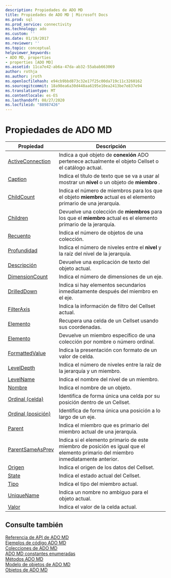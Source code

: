 ```yaml
---
description: Propiedades de ADO MD
title: Propiedades de ADO MD | Microsoft Docs
ms.prod: sql
ms.prod_service: connectivity
ms.technology: ado
ms.custom: ''
ms.date: 01/19/2017
ms.reviewer: ''
ms.topic: conceptual
helpviewer_keywords:
- ADO MD, properties
- properties [ADO MD]
ms.assetid: 11ca7e42-ab6a-47da-ab32-55abab663069
author: rothja
ms.author: jroth
ms.openlocfilehash: e94cb9bbd873c32e17f25c00da719c11c3260162
ms.sourcegitcommit: 18a98ea6a30d448aa6195e10ea2413be7e837e94
ms.translationtype: MT
ms.contentlocale: es-ES
ms.lasthandoff: 08/27/2020
ms.locfileid: "88987426"
---
```

# <a name="ado-md-properties"></a>Propiedades de ADO MD

|Propiedad|Descripción|  
|-|-|  
|[ActiveConnection](./activeconnection-property-ado-md.md)|Indica a qué objeto de **conexión** ADO pertenece actualmente el objeto Cellset o el catálogo actual.|  
|[Caption](./caption-property-ado-md.md)|Indica el título de texto que se va a usar al mostrar un **nivel** o un objeto de **miembro** .|  
|[ChildCount](./childcount-property-ado-md.md)|Indica el número de miembros para los que el objeto **miembro** actual es el elemento primario de una jerarquía.|  
|[Children](./children-property-ado-md.md)|Devuelve una colección de **miembros** para los que el **miembro** actual es el elemento primario de la jerarquía.|  
|[Recuento](../ado-api/count-property-ado.md)|Indica el número de objetos de una colección.|  
|[Profundidad](./depth-property-ado-md.md)|Indica el número de niveles entre el **nivel** y la raíz del nivel de la jerarquía.|  
|[Descripción](./description-property-ado-md.md)|Devuelve una explicación de texto del objeto actual.|  
|[DimensionCount](./dimensioncount-property-ado-md.md)|Indica el número de dimensiones de un eje.|  
|[DrilledDown](./drilleddown-property-ado-md.md)|Indica si hay elementos secundarios inmediatamente después del miembro en el eje.|  
|[FilterAxis](./filteraxis-property-ado-md.md)|Indica la información de filtro del Cellset actual.|  
|[Elemento](./item-property-ado-md-cellset.md)|Recupera una celda de un Cellset usando sus coordenadas.|  
|[Elemento](../ado-api/item-property-ado.md)|Devuelve un miembro específico de una colección por nombre o número ordinal.|  
|[FormattedValue](./formattedvalue-property-ado-md.md)|Indica la presentación con formato de un valor de celda.|  
|[LevelDepth](./leveldepth-property-ado-md.md)|Indica el número de niveles entre la raíz de la jerarquía y un miembro.|  
|[LevelName](./levelname-property-ado-md.md)|Indica el nombre del nivel de un miembro.|  
|[Nombre](./name-property-ado-md.md)|Indica el nombre de un objeto.|  
|[Ordinal (celda)](./ordinal-property-ado-md-cell.md)|Identifica de forma única una celda por su posición dentro de un Cellset.|  
|[Ordinal (posición)](./ordinal-property-ado-md-position.md)|Identifica de forma única una posición a lo largo de un eje.|  
|[Parent](./parent-property-ado-md.md)|Indica el miembro que es primario del miembro actual de una jerarquía.|  
|[ParentSameAsPrev](./parentsameasprev-property-ado-md.md)|Indica si el elemento primario de este miembro de posición es igual que el elemento primario del miembro inmediatamente anterior.|  
|[Origen](./source-property-ado-md.md)|Indica el origen de los datos del Cellset.|  
|[State](./state-property-ado-md.md)|Indica el estado actual del Cellset.|  
|[Tipo](./type-property-ado-md.md)|Indica el tipo del miembro actual.|  
|[UniqueName](./uniquename-property-ado-md.md)|Indica un nombre no ambiguo para el objeto actual.|  
|[Valor](./value-property-ado-md.md)|Indica el valor de la celda actual.|  
  
## <a name="see-also"></a>Consulte también  
 [Referencia de API de ADO MD](./ado-md-object-model.md?view=sql-server-ver15)   
 [Ejemplos de código ADO MD](./ado-md-code-examples.md)   
 [Colecciones de ADO MD](./ado-md-collections.md)   
 [ADO MD constantes enumeradas](./ado-md-enumerated-constants.md)   
 [Métodos ADO MD](./ado-md-methods.md)   
 [Modelo de objetos de ADO MD](./ado-md-object-model.md)   
 [Objetos de ADO MD](./ado-md-objects.md)